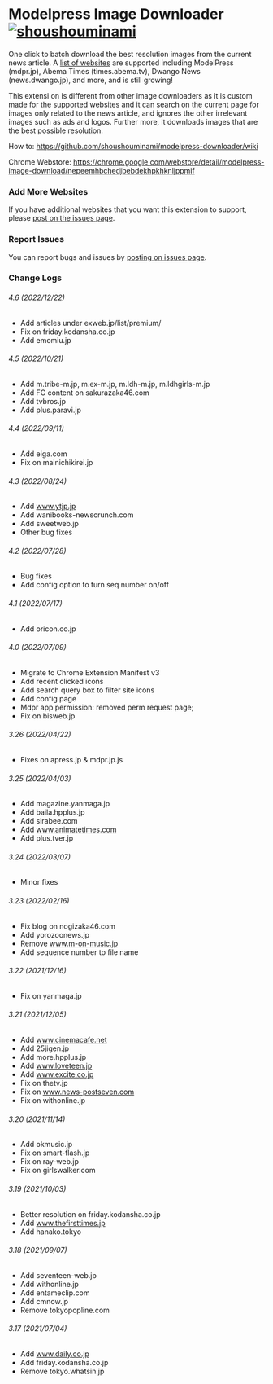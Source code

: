 # Modelpress Image Downloader [![shoushouminami](https://circleci.com/gh/shoushouminami/modelpress-downloader.svg?style=svg)](https://app.circleci.com/pipelines/github/shoushouminami/modelpress-downloader)

One click to batch download the best resolution images from the current news article. A [list of websites](https://github.com/shoushouminami/modelpress-downloader/wiki) are supported including ModelPress (mdpr.jp), Abema Times (times.abema.tv),
Dwango News (news.dwango.jp), and more, and is still growing! 

This extensi
on is different from other image downloaders as it is custom made for the supported websites and it can search on the current  page for images
only related to the news article, and ignores the other irrelevant images such as ads and logos. Further more, it downloads images that are the best possible resolution.

How to: 
https://github.com/shoushouminami/modelpress-downloader/wiki

Chrome Webstore: https://chrome.google.com/webstore/detail/modelpress-image-download/nepeemhbchedjbebdekhpkhknljppmif

### Add More Websites
If you have additional websites that you want this extension to support, please [post on the issues page](https://github.com/shoushouminami/modelpress-downloader/issues).

### Report Issues
You can report bugs and issues by [posting on issues page](https://github.com/shoushouminami/modelpress-downloader/issues).

### Change Logs

###### 4.6 (2022/12/22)
* Add articles under exweb.jp/list/premium/
* Fix on friday.kodansha.co.jp
* Add emomiu.jp

###### 4.5 (2022/10/21)
* Add m.tribe-m.jp, m.ex-m.jp, m.ldh-m.jp, m.ldhgirls-m.jp
* Add FC content on sakurazaka46.com
* Add tvbros.jp
* Add plus.paravi.jp

###### 4.4 (2022/09/11)
* Add eiga.com
* Fix on mainichikirei.jp

###### 4.3 (2022/08/24)
* Add www.ytjp.jp
* Add wanibooks-newscrunch.com
* Add sweetweb.jp
* Other bug fixes

###### 4.2 (2022/07/28)
* Bug fixes
* Add config option to turn seq number on/off

###### 4.1 (2022/07/17)
* Add oricon.co.jp

###### 4.0 (2022/07/09)
* Migrate to Chrome Extension Manifest v3
* Add recent clicked icons
* Add search query box to filter site icons
* Add config page
* Mdpr app permission: removed perm request page;
* Fix on bisweb.jp

###### 3.26 (2022/04/22)
* Fixes on apress.jp & mdpr.jp.js

###### 3.25 (2022/04/03)
* Add magazine.yanmaga.jp
* Add baila.hpplus.jp
* Add sirabee.com
* Add www.animatetimes.com
* Add plus.tver.jp

###### 3.24 (2022/03/07)
* Minor fixes

###### 3.23 (2022/02/16)
* Fix blog on nogizaka46.com
* Add yorozoonews.jp
* Remove www.m-on-music.jp
* Add sequence number to file name

###### 3.22 (2021/12/16)
* Fix on yanmaga.jp

###### 3.21 (2021/12/05)
* Add www.cinemacafe.net
* Add 25jigen.jp
* Add more.hpplus.jp
* Add www.loveteen.jp
* Add www.excite.co.jp
* Fix on thetv.jp
* Fix on www.news-postseven.com
* Fix on withonline.jp

###### 3.20 (2021/11/14)
* Add okmusic.jp
* Fix on smart-flash.jp
* Fix on ray-web.jp
* Fix on girlswalker.com

###### 3.19 (2021/10/03)
* Better resolution on friday.kodansha.co.jp
* Add www.thefirsttimes.jp
* Add hanako.tokyo

###### 3.18 (2021/09/07)
* Add seventeen-web.jp
* Add withonline.jp
* Add entameclip.com
* Add cmnow.jp
* Remove tokyopopline.com

###### 3.17 (2021/07/04)
* Add www.daily.co.jp
* Add friday.kodansha.co.jp
* Remove tokyo.whatsin.jp
